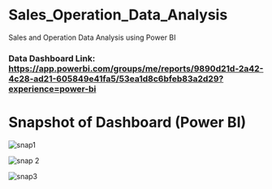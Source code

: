 # Sales_Operation_Data_Analysis
Sales and Operation Data Analysis using Power BI

### Data Dashboard Link: https://app.powerbi.com/groups/me/reports/9890d21d-2a42-4c28-ad21-605849e41fa5/53ea1d8c6bfeb83a2d29?experience=power-bi

# Snapshot of Dashboard (Power BI) 

![snap1](https://github.com/user-attachments/assets/785b1732-9b4e-44d8-bbdc-1ca3113c4c57)

![snap 2](https://github.com/user-attachments/assets/3650931a-8fef-4069-9e1e-ce9f6b0c6a4d)

![snap3](https://github.com/user-attachments/assets/20537c80-dc0c-4475-bb32-9afc478bd164)
